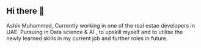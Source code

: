 ## Hi there 👋 

Ashik Muhammed, Currently working in one of the real estae developers in UAE. Pursuing in Data science & AI , to upskill myself and to utilise the newly learned skills in my current job and further roles in future.

<!--
**ashikmuhammed03/ashikmuhammed03** is a ✨ _special_ ✨ repository because its `README.md` (this file) appears on your GitHub profile.

Here are some ideas to get you started:

- 🔭 I’m currently working on 
- 🌱 I’m currently learning skills to upskill myself in Data Science in order to utilise the skills in my current job role.
- 👯 I’m looking to collaborate on ...
- 🤔 I’m looking for help with ...
- 💬 Ask me about ...
- 📫 How to reach me: You can connect me on Linked in : linkedin.com/in/ashik-muhammed-b898a755 
- 😄 Pronouns: ...
- ⚡ Fun fact: ...
-->
